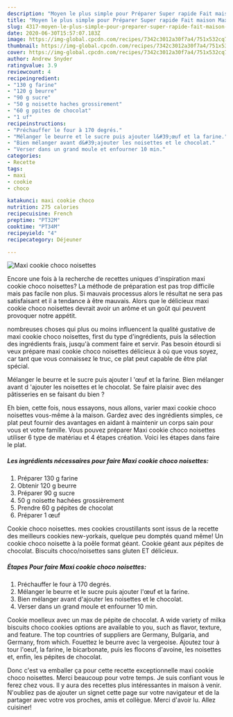 ```yaml
---
description: "Moyen le plus simple pour Préparer Super rapide Fait maison Maxi cookie choco noisettes"
title: "Moyen le plus simple pour Préparer Super rapide Fait maison Maxi cookie choco noisettes"
slug: 4317-moyen-le-plus-simple-pour-preparer-super-rapide-fait-maison-maxi-cookie-choco-noisettes
date: 2020-06-30T15:57:07.183Z
image: https://img-global.cpcdn.com/recipes/7342c3012a30f7a4/751x532cq70/maxi-cookie-choco-noisettes-photo-principale-de-la-recette.jpg
thumbnail: https://img-global.cpcdn.com/recipes/7342c3012a30f7a4/751x532cq70/maxi-cookie-choco-noisettes-photo-principale-de-la-recette.jpg
cover: https://img-global.cpcdn.com/recipes/7342c3012a30f7a4/751x532cq70/maxi-cookie-choco-noisettes-photo-principale-de-la-recette.jpg
author: Andrew Snyder
ratingvalue: 3.9
reviewcount: 4
recipeingredient:
- "130 g farine"
- "120 g beurre"
- "90 g sucre"
- "50 g noisette haches grossirement"
- "60 g ppites de chocolat"
- "1 uf"
recipeinstructions:
- "Préchauffer le four à 170 degrés."
- "Mélanger le beurre et le sucre puis ajouter l&#39;œuf et la farine."
- "Bien mélanger avant d&#39;ajouter les noisettes et le chocolat."
- "Verser dans un grand moule et enfourner 10 min."
categories:
- Recette
tags:
- maxi
- cookie
- choco

katakunci: maxi cookie choco 
nutrition: 275 calories
recipecuisine: French
preptime: "PT32M"
cooktime: "PT34M"
recipeyield: "4"
recipecategory: Déjeuner

---
```



![Maxi cookie choco noisettes](https://img-global.cpcdn.com/recipes/7342c3012a30f7a4/751x532cq70/maxi-cookie-choco-noisettes-photo-principale-de-la-recette.jpg)

Encore une fois à la recherche de recettes uniques d'inspiration maxi cookie choco noisettes? La méthode de préparation est pas trop difficile mais pas facile non plus. Si mauvais processus alors le résultat ne sera pas satisfaisant et il a tendance à être mauvais. Alors que le délicieux maxi cookie choco noisettes devrait avoir un arôme et un goût qui peuvent provoquer notre appétit.

nombreuses choses qui plus ou moins influencent la qualité gustative de maxi cookie choco noisettes, first du type d'ingrédients, puis la sélection des ingrédients frais, jusqu'à comment faire et servir. Pas besoin étourdi si veux prépare maxi cookie choco noisettes délicieux à où que vous soyez, car tant que vous connaissez le truc, ce plat peut capable de être plat spécial.

Mélanger le beurre et le sucre puis ajouter l &#39;œuf et la farine. Bien mélanger avant d &#39;ajouter les noisettes et le chocolat. Se faire plaisir avec des pâtisseries en se faisant du bien ?


Eh bien, cette fois, nous essayons, nous allons, varier maxi cookie choco noisettes vous-même à la maison. Gardez avec des ingrédients simples, ce plat peut fournir des avantages en aidant à maintenir un corps sain pour vous et votre famille. Vous pouvez préparer Maxi cookie choco noisettes utiliser 6 type de matériau et 4 étapes création. Voici les étapes dans faire le plat.

<!--inarticleads1-->

##### Les ingrédients nécessaires pour faire Maxi cookie choco noisettes:

1. Préparer 130 g farine
1. Obtenir 120 g beurre
1. Préparer 90 g sucre
1.  50 g noisette hachées grossièrement
1. Prendre 60 g pépites de chocolat
1. Préparer 1 œuf


Cookie choco noisettes. mes cookies croustillants sont issus de la recette des meilleurs cookies new-yorkais, quelque peu domptés quand même! Un cookie choco noisette à la poêle format géant. Cookie géant aux pépites de chocolat. Biscuits choco/noisettes sans gluten ET délicieux. 

<!--inarticleads2-->

##### Étapes Pour faire Maxi cookie choco noisettes:

1. Préchauffer le four à 170 degrés.
1. Mélanger le beurre et le sucre puis ajouter l&#39;œuf et la farine.
1. Bien mélanger avant d&#39;ajouter les noisettes et le chocolat.
1. Verser dans un grand moule et enfourner 10 min.


Cookie moelleux avec un max de pépite de chocolat. A wide variety of milka biscuits choco cookies options are available to you, such as flavor, texture, and feature. The top countries of suppliers are Germany, Bulgaria, and Germany, from which. Fouettez le beurre avec la vergeoise. Ajoutez tour à tour l&#39;oeuf, la farine, le bicarbonate, puis les flocons d&#39;avoine, les noisettes et, enfin, les pépites de chocolat. 


Donc c'est va emballer ça pour cette recette exceptionnelle maxi cookie choco noisettes. Merci beaucoup pour votre temps. Je suis confiant vous le ferez chez vous. Il y aura des recettes plus  intéressantes in maison à venir. N'oubliez pas de ajouter un signet cette page sur votre navigateur et de la partager avec votre vos proches, amis et collègue. Merci d'avoir lu. Allez cuisiner!
